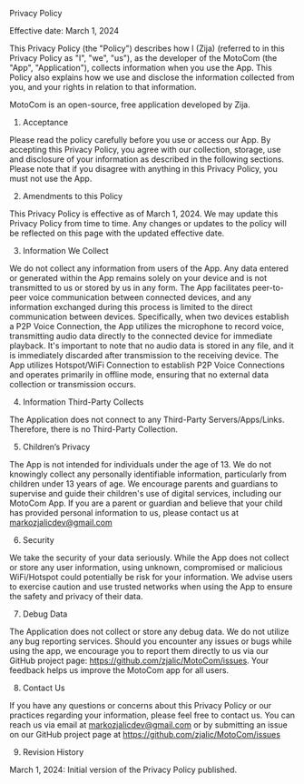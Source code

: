 Privacy Policy

Effective date: March 1, 2024

This Privacy Policy (the "Policy") describes how I (Zija) (referred to in this Privacy Policy as "I", "we", "us"), as the developer of the MotoCom (the "App", "Application"), collects information when you use the App. This Policy also explains how we use and disclose the information collected from you, and your rights in relation to that information. 

MotoCom is an open-source, free application developed by Zija.

1. Acceptance

Please read the policy carefully before you use or access our App. By accepting this Privacy Policy, you agree with our collection, storage, use and disclosure of your information as described in the following sections. Please note that if you disagree with anything in this Privacy Policy, you must not use the App.


2. Amendments to this Policy

This Privacy Policy is effective as of March 1, 2024. 
We may update this Privacy Policy from time to time. Any changes or updates to the policy will be reflected on this page with the updated effective date.

3. Information We Collect

We do not collect any information from users of the App. Any data entered or generated within the App remains solely on your device and is not transmitted to us or stored by us in any form. The App facilitates peer-to-peer voice communication between connected devices, and any information exchanged during this process is limited to the direct communication between devices. Specifically, when two devices establish a P2P Voice Connection, the App utilizes the microphone to record voice, transmitting audio data directly to the connected device for immediate playback. It's important to note that no audio data is stored in any file, and it is immediately discarded after transmission to the receiving device. The App utilizes Hotspot/WiFi Connection to establish P2P Voice Connections and operates primarily in offline mode, ensuring that no external data collection or transmission occurs.

4. Information Third-Party Collects

The Application does not connect to any Third-Party Servers/Apps/Links. Therefore, there is no Third-Party Collection.

5. Children’s Privacy

The App is not intended for individuals under the age of 13. We do not knowingly collect any personally identifiable information, particularly from children under 13 years of age. We encourage parents and guardians to supervise and guide their children's use of digital services, including our MotoCom App. If you are a parent or guardian and believe that your child has provided personal information to us, please contact us at markozjalicdev@gmail.com

6. Security

We take the security of your data seriously. While the App does not collect or store any user information, using unknown, compromised or malicious WiFi/Hotspot could potentially be risk for your information. We advise users to exercise caution and use trusted networks when using the App to ensure the safety and privacy of their data.

7. Debug Data

The Application does not collect or store any debug data. We do not utilize any bug reporting services. Should you encounter any issues or bugs while using the app, we encourage you to report them directly to us via our GitHub project page: https://github.com/zjalic/MotoCom/issues. Your feedback helps us improve the MotoCom app for all users.

8. Contact Us

If you have any questions or concerns about this Privacy Policy or our practices regarding your information, please feel free to contact us. You can reach us via email at markozjalicdev@gmail.com or by submitting an issue on our GitHub project page at https://github.com/zjalic/MotoCom/issues


9. Revision History

March 1, 2024: Initial version of the Privacy Policy published. 
